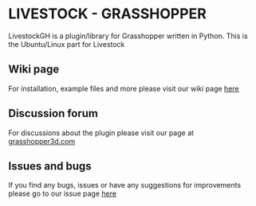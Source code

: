 # LIVESTOCK - GRASSHOPPER
LivestockGH is a plugin/library for Grasshopper written in Python.
This is the Ubuntu/Linux part for Livestock

## Wiki page
For installation, example files and more please visit our wiki page [here](https://github.com/ocni-dtu/livestock_linux/wiki)

## Discussion forum
For discussions about the plugin please visit our page at [grasshopper3d.com](http://www.grasshopper3d.com/group/livestock)

## Issues and bugs
If you find any bugs, issues or have any suggestions for improvements please go to our issue page [here](https://github.com/ocni-dtu/livestock_win/issues)
